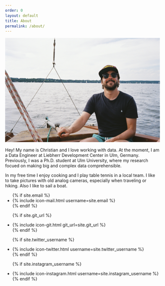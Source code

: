 ```yaml
---
order: 0
layout: default
title: About
permalink: /about/
---
```

<img class="big-avatar" src="/assets/images/avatar-big.jpg" />

Hey! My name is Christian and I love working with data.
At the moment, I am a Data Engineer at Liebherr Development Center in Ulm, Germany.
Previously, I was a Ph.D. student at Ulm University, where my research focued on making big and complex data comprehensible. 

In my free time I enjoy cooking and I play table tennis in a local team.
I like to take pictures with old analog cameras, especially when traveling or hiking.
Also I like to sail a boat.

<ul class="contact-list">
  {% if site.email %}
  <li>
    {% include icon-mail.html username=site.email %}
  </li>
  {% endif %}

  {% if site.git_url %}
  <li>
    {% include icon-git.html git_url=site.git_url %}
  </li>
  {% endif %}

  {% if site.twitter_username %}
  <li>
    {% include icon-twitter.html username=site.twitter_username %}
  </li>
  {% endif %}

  {% if site.instagram_username %}
  <li>
    {% include icon-instagram.html username=site.instagram_username %}
  </li>
  {% endif %}
</ul>